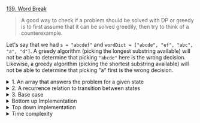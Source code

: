 [139. Word Break](https://leetcode.com/problems/word-break/)

> A good way to check if a problem should be solved with DP or greedy is to first assume that it can be solved greedily, then try to think of a counterexample.

Let's say that we had `s = "abcdef"` and `wordDict = ["abcde", "ef", "abc", "a", "d"]`. A greedy algorithm (picking the longest substring available) will not be able to determine that picking `"abcde"` here is the wrong decision. Likewise, a greedy algorithm (picking the shortest substring available) will not be able to determine that picking "a" first is the wrong decision.

<details>
<summary> 1. An array that answers the problem for a given state </summary>
<hr>

let's use a state variable i, which keeps track of which index we are currently at in s.

Do we need any other state variables? The other input is `wordDict `- however, it says in the problem that we can reuse words from `wordDict `as much as we want. Therefore, a state variable isn't necessary because `wordDict `and what we can do with it never changes. If the problem was changed so that we can only use a word once, or say k times, then we would need extra state variables to know what words we are allowed to use at each state.

In all the past problems, we had a function dp return the answer to the original problem for some state. We should try to do the same thing here. The problem is asking, is it possible to create s by combining words in `wordDict`. So, let's have an array dp where `dp[i]` represents if it is possible to build the string s up to index i from `wordDict`. To answer the original problem, we can return `dp[s.length - 1]` after populating dp.

</details>

<details>
<summary> 2. A recurrence relation to transition between states </summary>
<hr>

At each index i, what criteria determines if `dp[i]` is true? First, a word from `wordDict` needs to be able to end at index i. In terms of code, this means that there is some word from `wordDict` that matches the substring of s that starts at index `i - word.length + 1` and ends at index i.

We can iterate through all states of i from 0 up to but not including s.length, and at each state, check all the words in `wordDict` for this criteria. For each word in `wordDict`, if s from index i - word.length + 1 to i is equal to word, that means word ends at i. However, this is not the sole criteria.

Remember, we are forming s by adding words together. That means, if a word meets the first criteria and we want to use it in a solution, we would add it on top of another string. We need to make sure that the string before it is also formable. If word meets the first criteria, it starts at index `i - word.length + 1`. The index before that is `i - word.length`, and the second criteria is that s up to this index is also formable from wordDict. This gives us our recurrence relation:

```js
dp(i) = true if s.substring(i - word.length + 1, i + 1) == word and dp[i - word.length] == true for any word in wordDict, otherwise false
```

#### In summary, the criteria is:

- A word from wordDict can end at the current index i.
- If that word is to end at index i, then it starts at index `i - word.length + 1`. The index before that `i - word.length` should also be formable from wordDict.

</details>

<details>
<summary> 3. Base case </summary>
<hr>

The base case for this problem is another simple one. The first word used from wordDict starts at index 0, which means we would need to check `dp[-1]` for the second criteria, which is out of bounds. To fix this, we say that the second criteria can also be satisfied by `i == word.length - 1`.

</details>

<details>
<summary> Bottom up Implementation </summary>
<hr>

###### Bottom up

```java
class Solution {
    public boolean wordBreak(String s, List<String> wordDict) {
        boolean[] dp = new boolean[s.length()];
        for (int i = 0; i < s.length(); i++) {
            for (String word : wordDict) {
                // Make sure to stay in bounds while checking criteria
                if (i >= word.length() - 1 && (i == word.length() - 1 || dp[i - word.length()])) {
                    if (s.substring(i - word.length() + 1, i + 1).equals(word)) {
                        dp[i] = true;
                        break;
                    }
                }
            }
        }

        return dp[s.length() - 1];
    }
}
```

</details>

<details>
<summary> Top down implementation </summary>
<hr>

###### Top down implementation

In the top-down approach, we can check for the base case by returning true if i < 0. In Java, we will memoize by using a -1 to indicate that the state is unvisited, 0 to indicate false, and 1 to indicate true.

```java
class Solution {
    private String s;
    private List<String> wordDict;
    private int[] memo;

    private boolean dp(int i) {
        if (i < 0) return true;

        if (memo[i] == -1) {
            for (String word: wordDict) {
                if (i >= word.length() - 1 && dp(i - word.length())) {
                    if (s.substring(i - word.length() + 1, i + 1).equals(word)) {
                        memo[i] = 1;
                        break;
                    }
                }
            }
        }

        if (memo[i] == -1) {
            memo[i] = 0;
        }

        return memo[i] == 1;
    }

    public boolean wordBreak(String s, List<String> wordDict) {
        this.s = s;
        this.wordDict = wordDict;
        this.memo = new int[s.length()];
        Arrays.fill(this.memo, -1);
        return dp(s.length() - 1);
    }
}
```

</details>
<details> 
<summary> Time complexity </summary>
<hr>

Let's say that `n = s.length, k = wordDict.length`, and L is the average length of the words in `wordDict`. While the space complexity for this problem is the same as the number of states n, the time complexity is much worse. At each state i, we iterate through `wordDict` and splice s to a new string with average length L. This gives us a time complexity of `O(n.k.L)`.

</details>
